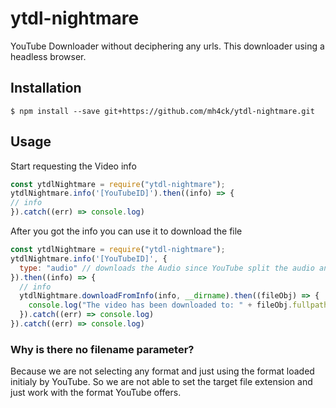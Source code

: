 # ytdl-nightmare
YouTube Downloader without deciphering any urls. This downloader using a headless browser.

## Installation

`$ npm install --save git+https://github.com/mh4ck/ytdl-nightmare.git`

## Usage

Start requesting the Video info
```javascript
const ytdlNightmare = require("ytdl-nightmare");
ytdlNightmare.info('[YouTubeID]').then((info) => {
// info
}).catch((err) => console.log)
```

After you got the info you can use it to download the file
```javascript
const ytdlNightmare = require("ytdl-nightmare");
ytdlNightmare.info('[YouTubeID]', {
  type: "audio" // downloads the Audio since YouTube split the audio and video part
}).then((info) => {
  // info
  ytdlNightmare.downloadFromInfo(info, __dirname).then((fileObj) => {
    console.log("The video has been downloaded to: " + fileObj.fullpath);
  }).catch((err) => console.log)
}).catch((err) => console.log)
```

### Why is there no filename parameter?
Because we are not selecting any format and just using the format loaded initialy by YouTube. 
So we are not able to set the target file extension and just work with the format YouTube offers. 

